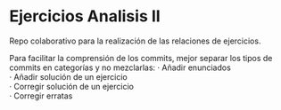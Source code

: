 # Ejercicios Analisis II
Repo colaborativo para la realización de las relaciones de ejercicios.

Para facilitar la comprensión de los commits, mejor separar los tipos de commits en categorías y no mezclarlas:
· Añadir enunciados  
· Añadir solución de un ejercicio  
· Corregir solución de un ejercicio  
· Corregir erratas  
